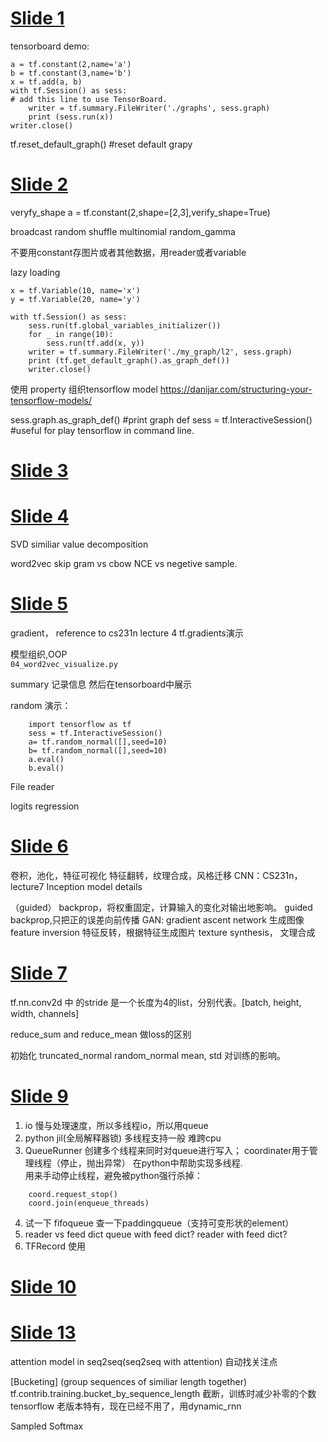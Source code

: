 [Slide 1](http://web.stanford.edu/class/cs20si/lectures/slides_01.pdf)
===========



tensorboard demo:
```
a = tf.constant(2,name='a')
b = tf.constant(3,name='b')
x = tf.add(a, b)
with tf.Session() as sess:
# add this line to use TensorBoard.
    writer = tf.summary.FileWriter('./graphs', sess.graph)
    print (sess.run(x))
writer.close()
```


tf.reset_default_graph()  #reset default grapy

[Slide 2](http://web.stanford.edu/class/cs20si/lectures/slides_02.pdf)
===========


veryfy_shape
a = tf.constant(2,shape=[2,3],verify_shape=True)

broadcast
random shuffle multinomial random_gamma

不要用constant存图片或者其他数据，用reader或者variable

lazy loading 
```
x = tf.Variable(10, name='x')
y = tf.Variable(20, name='y')

with tf.Session() as sess:
    sess.run(tf.global_variables_initializer())
    for _ in range(10):
        sess.run(tf.add(x, y))
    writer = tf.summary.FileWriter('./my_graph/l2', sess.graph)
    print (tf.get_default_graph().as_graph_def())
    writer.close()
```

使用 property 组织tensorflow model
https://danijar.com/structuring-your-tensorflow-models/

sess.graph.as_graph_def()  #print graph def
sess = tf.InteractiveSession() #useful for play tensorflow in command line.

[Slide 3](http://web.stanford.edu/class/cs20si/lectures/slides_03.pdf)
===========


[Slide 4](http://web.stanford.edu/class/cs20si/lectures/slides_04.pdf)
===========


SVD  similiar value decomposition

word2vec   skip gram   vs   cbow
NCE vs negetive sample.

[Slide 5](http://web.stanford.edu/class/cs20si/lectures/slides_05.pdf)
===========

gradient， reference to cs231n lecture 4
tf.gradients演示

模型组织,OOP  
`04_word2vec_visualize.py`

summary 记录信息 然后在tensorboard中展示

random 演示：
```
    import tensorflow as tf
    sess = tf.InteractiveSession()
    a= tf.random_normal([],seed=10)
    b= tf.random_normal([],seed=10)
    a.eval()
    b.eval()
```

File reader

logits regression

[Slide 6](http://web.stanford.edu/class/cs20si/lectures/slides_06.pdf)
===========

卷积，池化，特征可视化
特征翻转，纹理合成，风格迁移
CNN：CS231n， lecture7
Inception model details

（guided） backprop，将权重固定，计算输入的变化对输出地影响。
guided backprop,只把正的误差向前传播
GAN: gradient ascent network  生成图像
feature inversion 特征反转，根据特征生成图片
texture synthesis， 文理合成


[Slide 7](http://web.stanford.edu/class/cs20si/lectures/slides_07.pdf)
===========
tf.nn.conv2d 中 的stride 是一个长度为4的list，分别代表。[batch, height, width, channels]

reduce_sum and reduce_mean 做loss的区别

初始化  truncated_normal   random_normal     mean, std   对训练的影响。


[Slide 9](http://web.stanford.edu/class/cs20si/lectures/slides_09.pdf)
===========
1. io 慢与处理速度，所以多线程io，所以用queue
2. python jil(全局解释器锁) 多线程支持一般  难跨cpu
3. QueueRunner  创建多个线程来同时对queue进行写入； coordinater用于管理线程（停止，抛出异常）   在python中帮助实现多线程.  
用来手动停止线程，避免被python强行杀掉：
```
    coord.request_stop()
    coord.join(enqueue_threads)
```
4. 试一下 fifoqueue   查一下paddingqueue（支持可变形状的element）
5. reader vs   feed dict        queue with feed dict?    reader with feed dict?
6. TFRecord 使用

[Slide 10](http://web.stanford.edu/class/cs20si/lectures/slides_11.pdf)
==========




[Slide 13](http://web.stanford.edu/class/cs20si/lectures/slides_13.pdf)
==========
attention model in seq2seq(seq2seq with attention)
自动找关注点

[Bucketing]   (group sequences of similiar length together)
tf.contrib.training.bucket_by_sequence_length
截断，训练时减少补零的个数
tensorflow 老版本特有，现在已经不用了，用dynamic_rnn

Sampled Softmax

